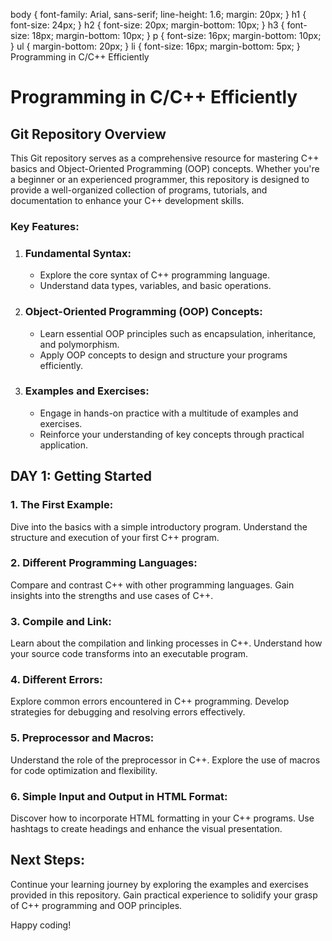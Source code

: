   body { font-family: Arial, sans-serif; line-height: 1.6; margin: 20px; } h1 { font-size: 24px; } h2 { font-size: 20px; margin-bottom: 10px; } h3 { font-size: 18px; margin-bottom: 10px; } p { font-size: 16px; margin-bottom: 10px; } ul { margin-bottom: 20px; } li { font-size: 16px; margin-bottom: 5px; } Programming in C/C++ Efficiently

Programming in C/C++ Efficiently
================================

Git Repository Overview
-----------------------

This Git repository serves as a comprehensive resource for mastering C++ basics and Object-Oriented Programming (OOP) concepts. Whether you're a beginner or an experienced programmer, this repository is designed to provide a well-organized collection of programs, tutorials, and documentation to enhance your C++ development skills.

### Key Features:

1.  ### Fundamental Syntax:
    
    *   Explore the core syntax of C++ programming language.
    *   Understand data types, variables, and basic operations.
2.  ### Object-Oriented Programming (OOP) Concepts:
    
    *   Learn essential OOP principles such as encapsulation, inheritance, and polymorphism.
    *   Apply OOP concepts to design and structure your programs efficiently.
3.  ### Examples and Exercises:
    
    *   Engage in hands-on practice with a multitude of examples and exercises.
    *   Reinforce your understanding of key concepts through practical application.

DAY 1: Getting Started
----------------------

### 1\. The First Example:

Dive into the basics with a simple introductory program. Understand the structure and execution of your first C++ program.

### 2\. Different Programming Languages:

Compare and contrast C++ with other programming languages. Gain insights into the strengths and use cases of C++.

### 3\. Compile and Link:

Learn about the compilation and linking processes in C++. Understand how your source code transforms into an executable program.

### 4\. Different Errors:

Explore common errors encountered in C++ programming. Develop strategies for debugging and resolving errors effectively.

### 5\. Preprocessor and Macros:

Understand the role of the preprocessor in C++. Explore the use of macros for code optimization and flexibility.

### 6\. Simple Input and Output in HTML Format:

Discover how to incorporate HTML formatting in your C++ programs. Use hashtags to create headings and enhance the visual presentation.

Next Steps:
-----------

Continue your learning journey by exploring the examples and exercises provided in this repository. Gain practical experience to solidify your grasp of C++ programming and OOP principles.

Happy coding!
